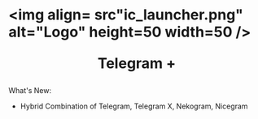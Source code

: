 # <img align= src"ic_launcher.png" alt="Logo" height=50 width=50  /><p align=center>Telegram +</p>

What's New:

- Hybrid Combination of Telegram, Telegram X, Nekogram, Nicegram
